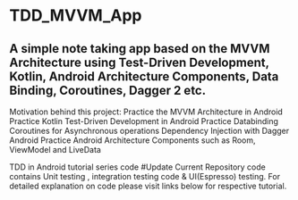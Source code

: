 # TDD_MVVM_App
## A simple note taking app based on the MVVM Architecture using Test-Driven Development, Kotlin, Android Architecture Components, Data Binding, Coroutines, Dagger 2 etc.

Motivation behind this project:
Practice the MVVM Architecture in Android
Practice Kotlin
Test-Driven Development in Android
Practice Databinding
Coroutines for Asynchronous operations
Dependency Injection with Dagger Android
Practice Android Architecture Components such as Room, ViewModel and LiveData

TDD in Android tutorial series code
#Update Current Repository code contains Unit testing , integration testing code & UI(Espresso) testing. For detailed explanation on code please visit links below for respective tutorial.
